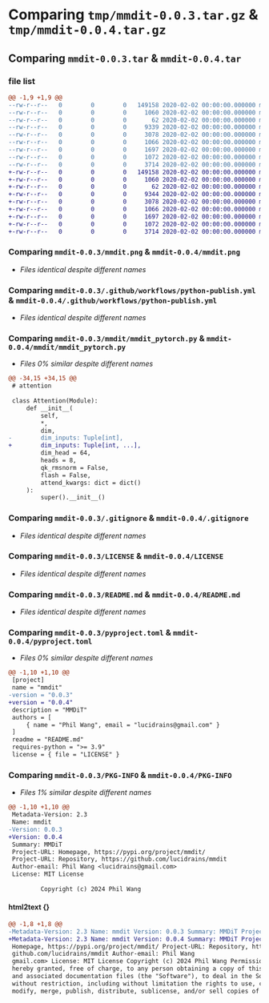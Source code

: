 # Comparing `tmp/mmdit-0.0.3.tar.gz` & `tmp/mmdit-0.0.4.tar.gz`

## Comparing `mmdit-0.0.3.tar` & `mmdit-0.0.4.tar`

### file list

```diff
@@ -1,9 +1,9 @@
--rw-r--r--   0        0        0   149158 2020-02-02 00:00:00.000000 mmdit-0.0.3/mmdit.png
--rw-r--r--   0        0        0     1060 2020-02-02 00:00:00.000000 mmdit-0.0.3/.github/workflows/python-publish.yml
--rw-r--r--   0        0        0       62 2020-02-02 00:00:00.000000 mmdit-0.0.3/mmdit/__init__.py
--rw-r--r--   0        0        0     9339 2020-02-02 00:00:00.000000 mmdit-0.0.3/mmdit/mmdit_pytorch.py
--rw-r--r--   0        0        0     3078 2020-02-02 00:00:00.000000 mmdit-0.0.3/.gitignore
--rw-r--r--   0        0        0     1066 2020-02-02 00:00:00.000000 mmdit-0.0.3/LICENSE
--rw-r--r--   0        0        0     1697 2020-02-02 00:00:00.000000 mmdit-0.0.3/README.md
--rw-r--r--   0        0        0     1072 2020-02-02 00:00:00.000000 mmdit-0.0.3/pyproject.toml
--rw-r--r--   0        0        0     3714 2020-02-02 00:00:00.000000 mmdit-0.0.3/PKG-INFO
+-rw-r--r--   0        0        0   149158 2020-02-02 00:00:00.000000 mmdit-0.0.4/mmdit.png
+-rw-r--r--   0        0        0     1060 2020-02-02 00:00:00.000000 mmdit-0.0.4/.github/workflows/python-publish.yml
+-rw-r--r--   0        0        0       62 2020-02-02 00:00:00.000000 mmdit-0.0.4/mmdit/__init__.py
+-rw-r--r--   0        0        0     9344 2020-02-02 00:00:00.000000 mmdit-0.0.4/mmdit/mmdit_pytorch.py
+-rw-r--r--   0        0        0     3078 2020-02-02 00:00:00.000000 mmdit-0.0.4/.gitignore
+-rw-r--r--   0        0        0     1066 2020-02-02 00:00:00.000000 mmdit-0.0.4/LICENSE
+-rw-r--r--   0        0        0     1697 2020-02-02 00:00:00.000000 mmdit-0.0.4/README.md
+-rw-r--r--   0        0        0     1072 2020-02-02 00:00:00.000000 mmdit-0.0.4/pyproject.toml
+-rw-r--r--   0        0        0     3714 2020-02-02 00:00:00.000000 mmdit-0.0.4/PKG-INFO
```

### Comparing `mmdit-0.0.3/mmdit.png` & `mmdit-0.0.4/mmdit.png`

 * *Files identical despite different names*

### Comparing `mmdit-0.0.3/.github/workflows/python-publish.yml` & `mmdit-0.0.4/.github/workflows/python-publish.yml`

 * *Files identical despite different names*

### Comparing `mmdit-0.0.3/mmdit/mmdit_pytorch.py` & `mmdit-0.0.4/mmdit/mmdit_pytorch.py`

 * *Files 0% similar despite different names*

```diff
@@ -34,15 +34,15 @@
 # attention
 
 class Attention(Module):
     def __init__(
         self,
         *,
         dim,
-        dim_inputs: Tuple[int],
+        dim_inputs: Tuple[int, ...],
         dim_head = 64,
         heads = 8,
         qk_rmsnorm = False,
         flash = False,
         attend_kwargs: dict = dict()
     ):
         super().__init__()
```

### Comparing `mmdit-0.0.3/.gitignore` & `mmdit-0.0.4/.gitignore`

 * *Files identical despite different names*

### Comparing `mmdit-0.0.3/LICENSE` & `mmdit-0.0.4/LICENSE`

 * *Files identical despite different names*

### Comparing `mmdit-0.0.3/README.md` & `mmdit-0.0.4/README.md`

 * *Files identical despite different names*

### Comparing `mmdit-0.0.3/pyproject.toml` & `mmdit-0.0.4/pyproject.toml`

 * *Files 0% similar despite different names*

```diff
@@ -1,10 +1,10 @@
 [project]
 name = "mmdit"
-version = "0.0.3"
+version = "0.0.4"
 description = "MMDiT"
 authors = [
     { name = "Phil Wang", email = "lucidrains@gmail.com" }
 ]
 readme = "README.md"
 requires-python = ">= 3.9"
 license = { file = "LICENSE" }
```

### Comparing `mmdit-0.0.3/PKG-INFO` & `mmdit-0.0.4/PKG-INFO`

 * *Files 1% similar despite different names*

```diff
@@ -1,10 +1,10 @@
 Metadata-Version: 2.3
 Name: mmdit
-Version: 0.0.3
+Version: 0.0.4
 Summary: MMDiT
 Project-URL: Homepage, https://pypi.org/project/mmdit/
 Project-URL: Repository, https://github.com/lucidrains/mmdit
 Author-email: Phil Wang <lucidrains@gmail.com>
 License: MIT License
         
         Copyright (c) 2024 Phil Wang
```

#### html2text {}

```diff
@@ -1,8 +1,8 @@
-Metadata-Version: 2.3 Name: mmdit Version: 0.0.3 Summary: MMDiT Project-URL:
+Metadata-Version: 2.3 Name: mmdit Version: 0.0.4 Summary: MMDiT Project-URL:
 Homepage, https://pypi.org/project/mmdit/ Project-URL: Repository, https://
 github.com/lucidrains/mmdit Author-email: Phil Wang
 gmail.com> License: MIT License Copyright (c) 2024 Phil Wang Permission is
 hereby granted, free of charge, to any person obtaining a copy of this software
 and associated documentation files (the "Software"), to deal in the Software
 without restriction, including without limitation the rights to use, copy,
 modify, merge, publish, distribute, sublicense, and/or sell copies of the
```

